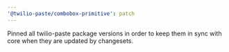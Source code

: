 ```yaml
---
'@twilio-paste/combobox-primitive': patch
---
```


Pinned all twilio-paste package versions in order to keep them in sync with core when they are updated by changesets.
